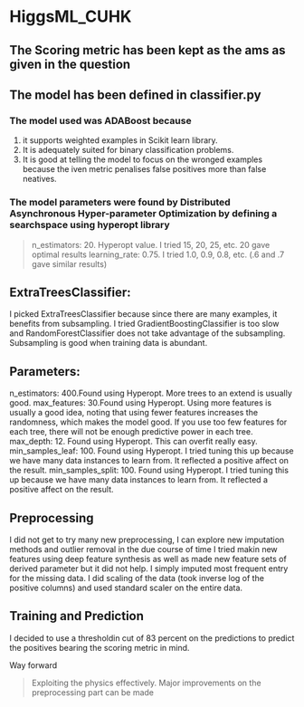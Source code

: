 # HiggsML_CUHK
## The Scoring metric has been kept as the ams as given in the question
## The model has been defined in classifier.py
### The model used was ADABoost because 
1) it supports weighted examples in Scikit learn library.
2) It is adequately suited for binary classification problems.
3) It is good at telling the model to focus on the wronged examples because the iven metric penalises false positives more than false neatives.
### The model parameters were found by Distributed Asynchronous Hyper-parameter Optimization by defining a searchspace using hyperopt library
>n_estimators: 20. Hyperopt value. I tried 15, 20, 25, etc. 20 gave optimal results
>learning_rate: 0.75. I tried 1.0, 0.9, 0.8, etc. (.6 and .7 gave similar results)

## ExtraTreesClassifier:
I picked ExtraTreesClassifier because since there are many examples,
it benefits from subsampling. I tried GradientBoostingClassifier is too slow
and RandomForestClassifier does not take advantage of the subsampling.
Subsampling is good when training data is abundant.

## Parameters:
n_estimators: 400.Found using Hyperopt. More trees to an extend is usually
 good.
max_features: 30.Found using Hyperopt. Using more features is usually a good
idea, noting that using fewer features increases the randomness,
which makes the model good. If you use too few features for each
tree, there will not be enough predictive power in each tree.
max_depth: 12. Found using Hyperopt. This can overfit really easy.
min_samples_leaf: 100. Found using Hyperopt. I tried tuning this up because
 we have many data instances to learn from. It reflected a positive affect on the result.
min_samples_split: 100. Found using Hyperopt. I tried tuning this up because
 we have many data instances to learn from. It reflected a positive affect on the result.
 
 ## Preprocessing 
 I did not get to try many new preprocessing, I can explore new imputation methods and outlier removal in the due course of time
 I tried makin new features using deep feature synthesis as well as made new feature sets of derived parameter but it did not help.
 I simply imputed most frequent entry for the missing data.
 I did scaling of the data (took inverse log of the positive columns) and used standard scaler on the entire data.
 
 ## Training and Prediction
 I decided to use a thresholdin cut of 83 percent on the predictions to predict the positives bearing the scoring metric in mind.
 
 Way forward
>Exploiting the physics effectively.
>Major improvements on the preprocessing part can be made
